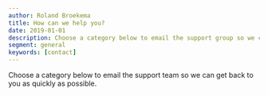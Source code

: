 ```yaml
---
author: Roland Broekema
title: How can we help you?
date: 2019-01-01
description: Choose a category below to email the support group so we can get back to you as quickly as possible.
segment: general
keywords: [contact]
---
```


Choose a category below to email the support team so we can get back to you as quickly as possible.